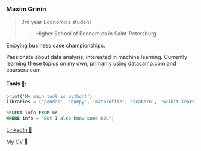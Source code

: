 ###  Maxim Grinin

> 3rd year Economics student
>> Higher School of Economics in Saint-Petersburg.

Enjoying business case championships. 

Passionate about data analysis, interested in machine learning. Currently learning these topics on my own, primarily using datacamp.com and coursera.com

#### Tools 🔧:

```python
print('My main tool is python!')
libraries = ['pandas', 'numpy', 'matplotlib', 'seaborn', 'scikit-learn']
```
```sql
SELECT info FROM me
WHERE info = "But I also know some SQL";
```

[LinkedIn 💼](https://www.linkedin.com/in/mkgrinin/)

[My CV 📃](https://www.dropbox.com/s/e3ci9s6xp4t8qsl/CV_Grinin_En.pdf?dl=0)
